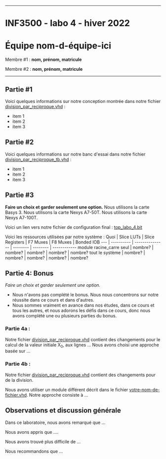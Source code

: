
------------------------------------------------------------------------

# INF3500 - labo 4 - hiver 2022
# Équipe **nom-d-équipe-ici**

Membre #1 : **nom, prénom, matricule**

Membre #2 : **nom, prénom, matricule**

------------------------------------------------------------------------

## Partie #1

Voici quelques informations sur notre conception montrée dans notre fichier [division_par_reciproque.vhd](sources/division_par_reciproque.vhd) :
- item 1
- item 2
- item 3

## Partie #2

Voici quelques informations sur notre banc d'essai dans notre fichier [division_par_reciproque_tb.vhd](sources/division_par_reciproque_tb.vhd) :
- item 1
- item 2
- item 3

## Partie #3

**Faire un choix et garder seulement une option.**
Nous utilisons la carte Basys 3.
Nous utilisons la carte Nexys A7-50T.
Nous utilisons la carte Nexys A7-100T.

Voici un lien vers notre fichier de configuration final : [top_labo_4.bit](synthese-implementation/top_labo_4.bit)

Voici les ressources utilisées par notre système :
Quoi | Slice LUTs | Slice Registers | F7 Muxes | F8 Muxes | Bonded IOB
--- | ---------- | --------------- | -------- | -------- | ------------
module racine_carre seul | nombre?    | nombre?         | nombre?  | nombre?  | nombre?
tout le système | nombre?    | nombre?         | nombre?  | nombre?  | nombre?

## Partie 4: Bonus

*Faire un choix et garder seulement une option.*
- Nous n'avons pas complété le bonus. Nous nous concentrons sur notre réussite dans ce cours et dans d'autres.
- Nous sommes vraiment en avance dans nos études, dans ce cours et tous les autres, et nous adorons les défis dans ce cours, donc nous avons complété une ou plusieurs parties du bonus.

### Partie 4a :

Notre fichier [division_par_reciproque.vhd](sources/division_par_reciproque.vhd) contient des changements pour le calcul de la valeur initiale X<sub>0</sub>, aux lignes ... Nous avons choisi une approche basée sur ...

### Partie 4b :

Notre fichier [division_par_reciproque.vhd](sources/division_par_reciproque.vhd) contient des changements pour de la division.

Nous avons utiliser un module différent décrit dans le fichier [votre-nom-de-fichier.vhd](sources/votre-nom-de-fichier.vhd). Notre approche consiste à ...

## Observations et discussion générale

Dans ce laboratoire, nous avons remarqué que ...

Nous avons appris que ....

Nous avons trouvé plus difficile de ...

Nous recommandons que ...

